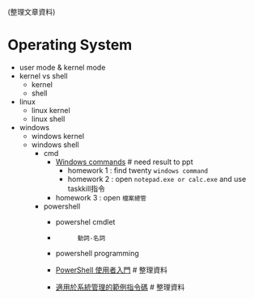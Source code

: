 (整理文章資料)
# Operating System 

- user mode & kernel mode
- kernel vs shell
  - kernel
  - shell
- linux
  - linux kernel
  - linux shell
- windows
  - windows kernel
  - windows shell
    - cmd
      - [Windows commands](https://learn.microsoft.com/en-us/windows-server/administration/windows-commands/windows-commands) # need result to ppt
        - homework 1 : find twenty `windows command`
        - homework 2 : open `notepad.exe or calc.exe` and use taskkill指令
      - homework 3 : open `檔案總管`
    - powershell 
      - powershel cmdlet
      -           動詞-名詞 
      - powershell programming 
      - [PowerShell 使用者入門](https://learn.microsoft.com/zh-tw/powershell/scripting/learn/ps101/01-getting-started?view=powershell-7.2) # 整理資料

      - [適用於系統管理的範例指令碼](https://learn.microsoft.com/zh-tw/powershell/scripting/samples/sample-scripts-for-administration?view=powershell-7.2) # 整理資料
